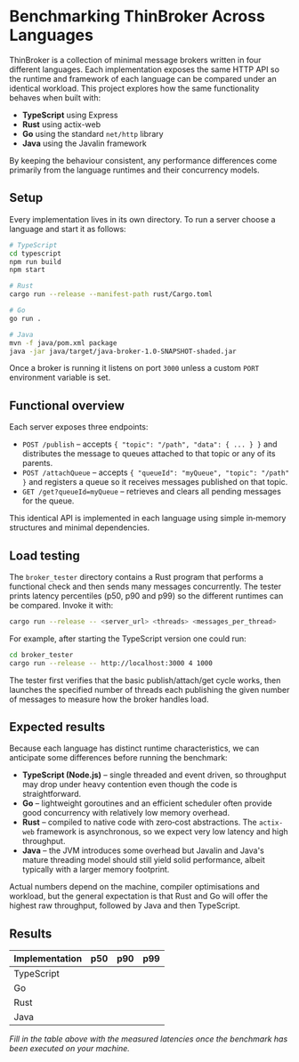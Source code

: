 # Benchmarking ThinBroker Across Languages

ThinBroker is a collection of minimal message brokers written in four different languages. Each implementation exposes the same HTTP API so the runtime and framework of each language can be compared under an identical workload. This project explores how the same functionality behaves when built with:

- **TypeScript** using Express
- **Rust** using actix-web
- **Go** using the standard `net/http` library
- **Java** using the Javalin framework

By keeping the behaviour consistent, any performance differences come primarily from the language runtimes and their concurrency models.

## Setup

Every implementation lives in its own directory. To run a server choose a language and start it as follows:

```bash
# TypeScript
cd typescript
npm run build
npm start
```

```bash
# Rust
cargo run --release --manifest-path rust/Cargo.toml
```

```bash
# Go
go run .
```

```bash
# Java
mvn -f java/pom.xml package
java -jar java/target/java-broker-1.0-SNAPSHOT-shaded.jar
```

Once a broker is running it listens on port `3000` unless a custom `PORT` environment variable is set.

## Functional overview

Each server exposes three endpoints:

- `POST /publish` – accepts `{ "topic": "/path", "data": { ... } }` and distributes the message to queues attached to that topic or any of its parents.
- `POST /attachQueue` – accepts `{ "queueId": "myQueue", "topic": "/path" }` and registers a queue so it receives messages published on that topic.
- `GET /get?queueId=myQueue` – retrieves and clears all pending messages for the queue.

This identical API is implemented in each language using simple in‑memory structures and minimal dependencies.

## Load testing

The `broker_tester` directory contains a Rust program that performs a functional check and then sends many messages concurrently. The tester prints latency percentiles (p50, p90 and p99) so the different runtimes can be compared. Invoke it with:

```bash
cargo run --release -- <server_url> <threads> <messages_per_thread>
```

For example, after starting the TypeScript version one could run:

```bash
cd broker_tester
cargo run --release -- http://localhost:3000 4 1000
```

The tester first verifies that the basic publish/attach/get cycle works, then launches the specified number of threads each publishing the given number of messages to measure how the broker handles load.

## Expected results

Because each language has distinct runtime characteristics, we can anticipate some differences before running the benchmark:

- **TypeScript (Node.js)** – single threaded and event driven, so throughput may drop under heavy contention even though the code is straightforward.
- **Go** – lightweight goroutines and an efficient scheduler often provide good concurrency with relatively low memory overhead.
- **Rust** – compiled to native code with zero‑cost abstractions. The `actix-web` framework is asynchronous, so we expect very low latency and high throughput.
- **Java** – the JVM introduces some overhead but Javalin and Java's mature threading model should still yield solid performance, albeit typically with a larger memory footprint.

Actual numbers depend on the machine, compiler optimisations and workload, but the general expectation is that Rust and Go will offer the highest raw throughput, followed by Java and then TypeScript.

## Results

| Implementation | p50 | p90 | p99 |
| -------------- | --- | --- | --- |
| TypeScript     |     |     |     |
| Go             |     |     |     |
| Rust           |     |     |     |
| Java           |     |     |     |

_Fill in the table above with the measured latencies once the benchmark has been executed on your machine._

